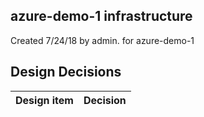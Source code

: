 ## azure-demo-1 infrastructure

Created 7/24/18 by admin. for azure-demo-1


## Design Decisions
| Design item                | Decision|
| :----------------------------------- | :--------------------------------------------------------------------------------|
